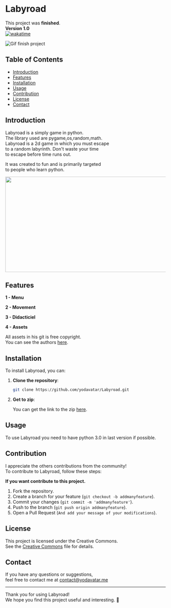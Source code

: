 # Labyroad
This project was **finished**.<br>
__**Version 1.0**__<br>
[![wakatime](https://wakatime.com/badge/user/17a8cdf0-54fb-45e9-92bc-ada49bd926d7/project/da0b05c1-f32a-4774-86a8-116e2f576c21.svg)](https://wakatime.com/badge/user/17a8cdf0-54fb-45e9-92bc-ada49bd926d7/project/da0b05c1-f32a-4774-86a8-116e2f576c21)

![Gif finish project](https://media.tenor.com/w7D79HmiUKwAAAAM/rolando-check.gif)

## Table of Contents

- [Introduction](#introduction)
- [Features](#features)
- [Installation](#installation)
- [Usage](#usage)
- [Contribution](#contribution)
- [License](#license)
- [Contact](#contact)

## Introduction

Labyroad is a simply game in python.<br>
The library used are pygame,os,random,math.<br>
Labyroad is a 2d game in which you must escape<br>
to a random labyrinth. Don't waste your time<br>
to escape before time runs out.<br>

It was created to fun and is primarily targeted<br>
to people who learn python.<br>


<img src="https://github.com/user-attachments/assets/637af960-579c-4f0c-a0bd-20650975a2d4" width="600" height="300"/>


## Features

__**1 - Menu**__

__**2 - Movement**__

__**3 - Didacticiel**__

__**4 - Assets**__

All assets in his git is free copyright.<br>
You can see the authors [here](https://github.com/Yodavatar/Labyroad/blob/main/authors.txt).<br>

## Installation

To install Labyroad, you can:

1. **Clone the repository**:

   ```bash
   git clone https://github.com/yodavatar/Labyroad.git
   ```
   
2. **Get to zip**:

   
   You can get the link to the zip [here](https://github.com/Yodavatar/Labyroad/archive/refs/heads/main.zip).
   <br>

## Usage


To use Labyroad you need to have python 3.0 in last version if possible.<br>


## Contribution

I appreciate the others contributions from the community!<br>
To contribute to Labyroad, follow these steps:<br>


__**If you want contribute to this project.**__


1. Fork the repository.
2. Create a branch for your feature (`git checkout -b addmanyfeature`).
3. Commit your changes (`git commit -m 'addmanyfeature'`).
4. Push to the branch (`git push origin addmanyfeature`).
5. Open a Pull Request (`And add your message of your modifications`).


## License


This project is licensed under the Creative Commons.<br>
See the [Creative Commons](LICENSE) file for details.<br>


## Contact

If you have any questions or suggestions, <br>
feel free to contact me at contact@yodavatar.me <br>


---


Thank you for using Labyroad!<br>
We hope you find this project useful and interesting. 🚀<br>
